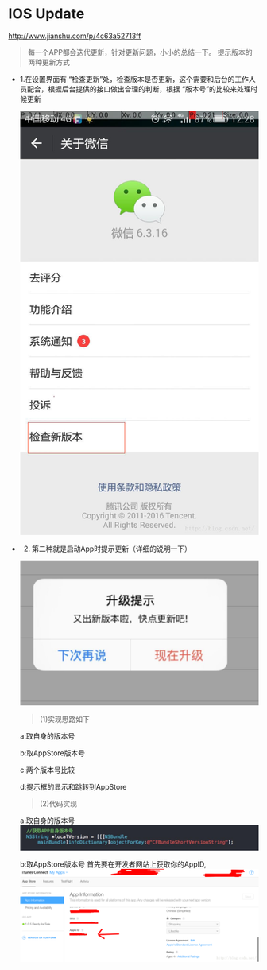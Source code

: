 # IOS Update
http://www.jianshu.com/p/4c63a52713ff

> 每一个APP都会迭代更新，针对更新问题，小小的总结一下。
> 提示版本的两种更新方式

* 1.在设置界面有 “检查更新”处，检查版本是否更新，这个需要和后台的工作人员配合，根据后台提供的接口做出合理的判断，根据 “版本号”的比较来处理时候更新

    ![](../images/ios_code/ios_update.jpg)

* 2. 第二种就是启动App时提示更新（详细的说明一下）

    ![](../images/ios_code/ios_update2.jpeg)
    > (1)实现思路如下

    a:取自身的版本号

    b:取AppStore版本号

    c:两个版本号比较

    d:提示框的显示和跳转到AppStore

    > (2)代码实现

    a:取自身的版本号
    ![](../images/ios_code/ios_update3.jpeg)
    
    b:取AppStore版本号
    首先要在开发者网站上获取你的AppID,
    ![](../images/ios_code/ios_update4.png)

